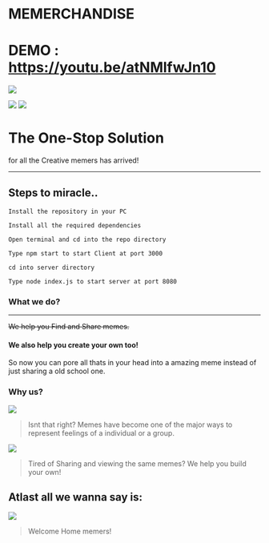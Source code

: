 # MEMERCHANDISE
# DEMO : https://youtu.be/atNMlfwJn10







![](https://res.cloudinary.com/dcykxiua2/image/upload/v1600026397/shotsnapp-1600025442.289_hbepry.png)

![](https://img.shields.io/github/tag/pandao/editor.md.svg) ![](https://img.shields.io/github/release/pandao/editor.md.svg)

# The One-Stop Solution

for all the Creative memers has arrived!

---

## Steps to miracle..

`Install the repository in your PC`

`Install all the required dependencies`

`Open terminal and cd into the repo directory`

`Type npm start to start Client at port 3000`

`cd into server directory`

`Type node index.js to start server at port 8080`

### What we do?

---

<s>We help you Find and Share memes.</s>

#### We also help you create your own too!

So now you can pore all thats in your head into a amazing meme instead of just
sharing a old school one.

### Why us?

![](https://res.cloudinary.com/dcykxiua2/image/upload/v1600027368/shotsnapp-1600027241.237_k3gfwq.png)

> Isnt that right? Memes have become one of the major ways to represent feelings of a individual or a group.

![](https://res.cloudinary.com/dcykxiua2/image/upload/v1600027367/shotsnapp-1600027286.135_suhugu.png)

> Tired of Sharing and viewing the same memes? We help you build your own!

## Atlast all we wanna say is:

![](https://res.cloudinary.com/dcykxiua2/image/upload/v1600026394/shotsnapp-1600025815.209_pnrtt8.png)

> Welcome Home memers!
